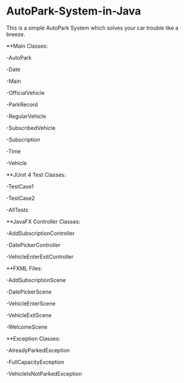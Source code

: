 # AutoPark-System-in-Java
This is a simple AutoPark System which solves your car trouble like a breeze.

**Main Classes: 

-AutoPark

-Date

-Main

-OfficialVehicle

-ParkRecord

-RegularVehicle

-SubscribedVehicle

-Subscription

-Time

-Vehicle


**JUnit 4 Test Classes:

-TestCase1

-TestCase2

-AllTests


**JavaFX Controller Classes:


-AddSubscriptionController

-DatePickerController

-VehicleEnterExitController


**FXML Files:

-AddSubscriptionScene

-DatePickerScene

-VehicleEnterScene

-VehicleExitScene

-WelcomeScene


**Exception Classes:

-AlreadyParkedException

-FullCapacityException

-VehicleIsNotParkedException

